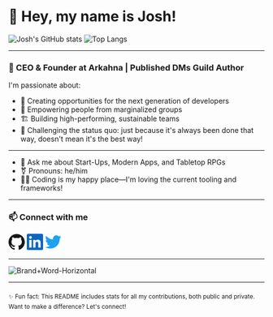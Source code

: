 # 👋 Hey, my name is Josh!

![Josh's GitHub stats](https://github-readme-stats.vercel.app/api?username=joshuaboys&show_icons=true&theme=dark&count_private=true)
![Top Langs](https://github-readme-stats.vercel.app/api/top-langs/?username=joshuaboys&layout=compact&theme=dark&count_private=true)

---

### 🚀 CEO & Founder at Arkahna | Published DMs Guild Author

I'm passionate about:
- 🌱 Creating opportunities for the next generation of developers
- 🌈 Empowering people from marginalized groups
- 🏗️ Building high-performing, sustainable teams
- 🧠 Challenging the status quo: just because it's always been done that way, doesn't mean it's the best way!

---

- 💬 Ask me about Start-Ups, Modern Apps, and Tabletop RPGs
- ⚧ Pronouns: he/him
- 👨‍💻 Coding is my happy place—I'm loving the current tooling and frameworks!

---

### 📫 Connect with me

<p>
  <a href="https://github.com/joshuaboys" target="_blank"><img alt="GitHub" height="32" width="32" src="assets/github.svg"></a>
  <a href="https://linkedin.com/in/joshboys" target="_blank"><img alt="LinkedIn" height="32" width="32" src="assets/linkedin.svg"></a>
  <a href="https://twitter.com/aneki" target="_blank"><img alt="Twitter" height="32" width="32" src="assets/twitter.svg"></a>
</p>

---

![Brand+Word-Horizontal](https://user-images.githubusercontent.com/38293002/132086825-0d716440-6649-42d2-8ece-7ebf6cb870b7.png)

---

<sub>✨ Fun fact: This README includes stats for all my contributions, both public and private. Want to make a difference? Let's connect!</sub>
